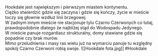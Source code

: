 Hookdale jest największym i pierwszym miastem kontynentu.  
Ciężko stwierdzić gdzie się zaczyna i gdzie się kończy, życie w mieście toczy się głownie wzdłuż linii brzegowej.  
W żadnym innym mieście nie stacjonuje tylu Czarno Czerwonych co tutaj, prawdopodobnie dlatego że najbliżej stąd do Wodospadu Jedynego.  
W mieście panuje rozgardiasz strukturalny, domy stawiane gdzie się popadnie czy brak murów.  
Mimo przeludnienia i masy ras wielu już na wymarciu panuje tu względny spokój Czarno Czerwoni robią swoje.
![[Hookdale fota.jpg]]
#Hookdale
